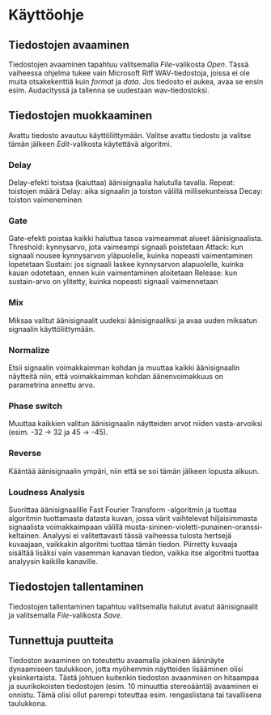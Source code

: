 # Käyttöohje

## Tiedostojen avaaminen

Tiedostojen avaaminen tapahtuu valitsemalla _File_-valikosta _Open_. Tässä vaiheessa ohjelma tukee vain Microsoft Riff WAV-tiedostoja, joissa ei ole muita otsakekenttiä kuin _format_ ja _data_. Jos tiedosto ei aukea, avaa se ensin esim. Audacityssä ja tallenna se uudestaan wav-tiedostoksi.

## Tiedostojen muokkaaminen

Avattu tiedosto avautuu käyttöliittymään. Valitse avattu tiedosto ja valitse tämän jälkeen _Edit_-valikosta käytettävä algoritmi.

### Delay

Delay-efekti toistaa (kaiuttaa) äänisignaalia halutulla tavalla.
Repeat: toistojen määrä
Delay: aika signaalin ja toiston välillä millisekunteissa
Decay: toiston vaimeneminen

### Gate

Gate-efekti poistaa kaikki haluttua tasoa vaimeammat alueet äänisignaalista.
Threshold: kynnysarvo, jota vaimeampi signaali poistetaan
Attack: kun signaali nousee kynnysarvon yläpuolelle, kuinka nopeasti vaimentaminen lopetetaan
Sustain: jos signaali laskee kynnysarvon alapuolelle, kuinka kauan odotetaan, ennen kuin vaimentaminen aloitetaan
Release: kun sustain-arvo on ylitetty, kuinka nopeasti signaali vaimennetaan

### Mix

Miksaa valitut äänisignaalit uudeksi äänisignaaliksi ja avaa uuden miksatun signaalin käyttöliittymään.

### Normalize

Etsii signaalin voimakkaimman kohdan ja muuttaa kaikki äänisignaalin näytteitä niin, että voimakkaimman kohdan äänenvoimakkuus on parametrina annettu arvo.

### Phase switch

Muuttaa kaikkien valitun äänisignaalin näytteiden arvot niiden vasta-arvoiksi (esim. -32 -> 32 ja 45 -> -45).

### Reverse

Kääntää äänisignaalin ympäri, niin että se soi tämän jälkeen lopusta alkuun.

### Loudness Analysis

Suorittaa äänisignaalille Fast Fourier Transform -algoritmin ja tuottaa algoritmin tuottamasta datasta kuvan, jossa värit vaihtelevat hiljaisimmasta signaalista voimakkaimpaan välillä musta-sininen-violetti-punainen-oranssi-keltainen. Analyysi ei valitettavasti tässä vaiheessa tulosta hertsejä kuvaajaan, vaikkakin algoritmi tuottaa tämän tiedon. Piirretty kuvaaja sisältää lisäksi vain vasemman kanavan tiedon, vaikka itse algoritmi tuottaa analyysin kaikille kanaville.

## Tiedostojen tallentaminen

Tiedostojen tallentaminen tapahtuu valitsemalla halutut avatut äänisignaalit ja valitsemalla _File_-valikosta _Save_.

## Tunnettuja puutteita

Tiedoston avaaminen on toteutettu avaamalla jokainen ääninäyte dynaamiseen taulukkoon, jotta myöhemmin näytteiden lisääminen olisi yksinkertaista. Tästä johtuen kuitenkin tiedoston avaanminen on hitaampaa ja suurikokoisten tiedostojen (esim. 10 minuuttia stereoääntä) avaaminen ei onnistu. Tämä olisi ollut parempi toteuttaa esim. rengaslistana tai tavallisena taulukkona.
